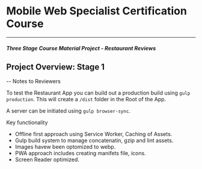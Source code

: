 # Mobile Web Specialist Certification Course
---
#### _Three Stage Course Material Project - Restaurant Reviews_

## Project Overview: Stage 1

-- Notes to Reviewers

To test the Restaurant App you can build out a production build using
`gulp production`. This will create a `/dist` folder in the Root of the App.

A server can be initiated using `gulp browser-sync`.

Key functionality

- Offline first approach using Service Worker, Caching of Assets.
- Gulp build system to manage concatenatin, gzip and lint assets.
- Images havew been optomized to webp.
- PWA approach includes creating manifets file, icons.
- Screen Reader optimized.
